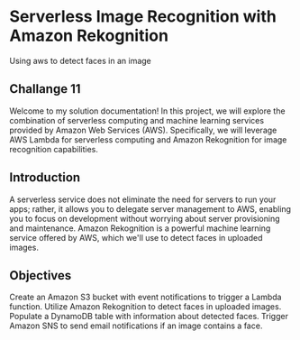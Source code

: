 # Serverless Image Recognition with Amazon Rekognition

Using aws to detect faces in an image 

## Challange 11

Welcome to my solution documentation! In this project, we will explore the combination of serverless computing and machine learning services provided by Amazon Web Services (AWS). Specifically, we will leverage AWS Lambda for serverless computing and Amazon Rekognition for image recognition capabilities.

## Introduction

A serverless service does not eliminate the need for servers to run your apps; rather, it allows you to delegate server management to AWS, enabling you to focus on development without worrying about server provisioning and maintenance. Amazon Rekognition is a powerful machine learning service offered by AWS, which we'll use to detect faces in uploaded images.

## Objectives

Create an Amazon S3 bucket with event notifications to trigger a Lambda function.
Utilize Amazon Rekognition to detect faces in uploaded images.
Populate a DynamoDB table with information about detected faces.
Trigger Amazon SNS to send email notifications if an image contains a face.

